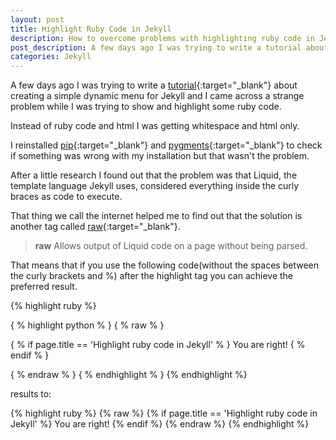 ```yaml
---
layout: post
title: Highlight Ruby Code in Jekyll
description: How to overcome problems with highlighting ruby code in Jekyll
post_description: A few days ago I was trying to write a tutorial about creating a simple dynamic menu for Jekyll and I came across a strange problem while I was trying to show and highlight some ruby code.
categories: Jekyll
---
```


A few days ago I was trying to write a [tutorial](https://codegaze.github.io/2015/08/08/how-to-create-a-dynamic-navigation-menu-in-jekyll/){:target="_blank"} about creating a simple dynamic menu for Jekyll and I came across a strange problem while I was trying to show and highlight some ruby code.

Instead of ruby code and html I was getting whitespace and html only.

I reinstalled [pip](https://pip.pypa.io/){:target="_blank"} and [pygments](http://pygments.org/){:target="_blank"} to check if something was wrong with my installation but that wasn't the problem.

After a little research I found out that the problem was that Liquid, the template language Jekyll uses, considered everything inside the curly braces as code to execute.

That thing we call the internet helped me to find out that the solution is another tag called [raw](https://docs.shopify.com/themes/liquid-documentation/tags/theme-tags#raw){:target="_blank"}.

>**raw**
Allows output of Liquid code on a page without being parsed.

That means that if you use the following code(without the spaces between the curly brackets and %) after the highlight tag you can achieve the preferred result.

{% highlight ruby %}

{ % highlight python % }
{ % raw % }

{ % if page.title == 'Highlight ruby code in Jekyll' % }
  You are right!
{ % endif % }

{ % endraw % }
{ % endhighlight % }
{% endhighlight %}

results to:

{% highlight ruby %}
{% raw %}
{% if page.title == 'Highlight ruby code in Jekyll' %}
  You are right!
{% endif %}
{% endraw %}
{% endhighlight %}
